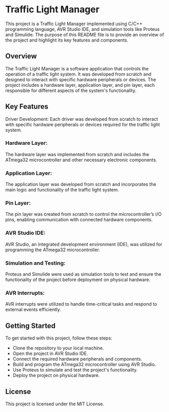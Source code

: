 # Traffic Light Manager
This project is a Traffic Light Manager implemented using C/C++ programming language, AVR Studio IDE, and simulation tools like Proteus and Simulide. The purpose of this README file is to provide an overview of the project and highlight its key features and components.

## Overview
The Traffic Light Manager is a software application that controls the operation of a traffic light system. It was developed from scratch and designed to interact with specific hardware peripherals or devices. The project includes a hardware layer, application layer, and pin layer, each responsible for different aspects of the system's functionality.

## Key Features
Driver Development: Each driver was developed from scratch to interact with specific hardware peripherals or devices required for the traffic light system.

### Hardware Layer: 
The hardware layer was implemented from scratch and includes the ATmega32 microcontroller and other necessary electronic components.

### Application Layer:
The application layer was developed from scratch and incorporates the main logic and functionality of the traffic light system.

### Pin Layer: 
The pin layer was created from scratch to control the microcontroller’s I/O pins, enabling communication with connected hardware components.

### AVR Studio IDE: 
AVR Studio, an integrated development environment (IDE), was utilized for programming the ATmega32 microcontroller.

### Simulation and Testing: 
Proteus and Simulide were used as simulation tools to test and ensure the functionality of the project before deployment on physical hardware.

### AVR Interrupts: 
AVR interrupts were utilized to handle time-critical tasks and respond to external events efficiently.

## Getting Started
To get started with this project, follow these steps:

* Clone the repository to your local machine.
* Open the project in AVR Studio IDE.
* Connect the required hardware peripherals and components.
* Build and program the ATmega32 microcontroller using AVR Studio.
* Use Proteus to simulate and test the project's functionality.
* Deploy the project on physical hardware.

## License
This project is licensed under the MIT License.
